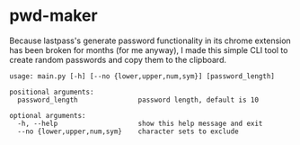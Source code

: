 # pwd-maker
Because lastpass's generate password functionality in its chrome extension has been broken for months (for me anyway), I made this simple CLI tool to create random passwords and copy them to the clipboard.

```
usage: main.py [-h] [--no {lower,upper,num,sym}] [password_length]

positional arguments:
  password_length               password length, default is 10

optional arguments:
  -h, --help                    show this help message and exit
  --no {lower,upper,num,sym}    character sets to exclude
```
